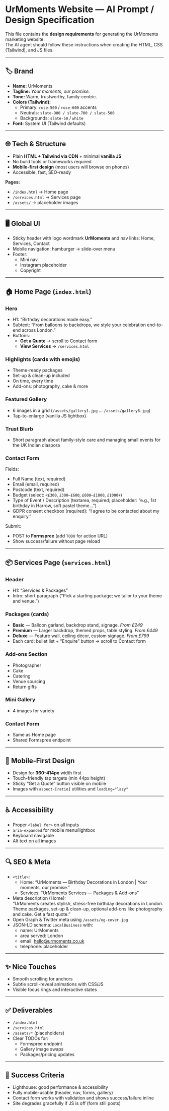 # UrMoments Website — AI Prompt / Design Specification

This file contains the **design requirements** for generating the UrMoments marketing website.  
The AI agent should follow these instructions when creating the HTML, CSS (Tailwind), and JS files.

---

## 🏷 Brand
- **Name:** UrMoments  
- **Tagline:** *Your moments, our promise.*  
- **Tone:** Warm, trustworthy, family-centric.  
- **Colors (Tailwind):**
  - Primary: `rose-500` / `rose-600` accents  
  - Neutrals: `slate-900 / slate-700 / slate-500`  
  - Backgrounds: `slate-50` / `white`  
- **Font:** System UI (Tailwind defaults)

---

## 🌐 Tech & Structure
- Plain **HTML + Tailwind via CDN** + minimal **vanilla JS**  
- No build tools or frameworks required  
- **Mobile-first design** (most users will browse on phones)  
- Accessible, fast, SEO-ready  

**Pages:**
- `/index.html` → Home page  
- `/services.html` → Services page  
- `/assets/` → placeholder images  

---

## 🖥 Global UI
- Sticky header with logo wordmark **UrMoments** and nav links: Home, Services, Contact  
- Mobile navigation: hamburger → slide-over menu  
- Footer:
  - Mini nav  
  - Instagram placeholder  
  - Copyright  

---

## 🏠 Home Page (`index.html`)
### Hero
- H1: “Birthday decorations made easy.”  
- Subtext: “From balloons to backdrops, we style your celebration end-to-end across London.”  
- Buttons:
  - **Get a Quote** → scroll to Contact form  
  - **View Services** → `/services.html`  

### Highlights (cards with emojis)
- Theme-ready packages  
- Set-up & clean-up included  
- On time, every time  
- Add-ons: photography, cake & more  

### Featured Gallery
- 6 images in a grid (`/assets/gallery1.jpg` … `/assets/gallery6.jpg`)  
- Tap-to-enlarge (vanilla JS lightbox)  

### Trust Blurb
- Short paragraph about family-style care and managing small events for the UK Indian diaspora  

### Contact Form
Fields:
- Full Name (text, required)  
- Email (email, required)  
- Postcode (text, required)  
- Budget (select: `<£300`, `£300–£600`, `£600–£1000`, `£1000+`)  
- Type of Event / Description (textarea, required; placeholder: “e.g., 1st birthday in Harrow, soft pastel theme…”)  
- GDPR consent checkbox (required): “I agree to be contacted about my enquiry.”  

Submit:
- POST to **Formspree** (add `TODO` for action URL)  
- Show success/failure without page reload  

---

## 📦 Services Page (`services.html`)
### Header
- H1: “Services & Packages”  
- Intro: short paragraph (“Pick a starting package; we tailor to your theme and venue.”)  

### Packages (cards)
- **Basic** — Balloon garland, backdrop stand, signage. *From £249*  
- **Premium** — Larger backdrop, themed props, table styling. *From £449*  
- **Deluxe** — Feature wall, ceiling décor, custom signage. *From £799*  
- Each card: bullet list + “Enquire” button → scroll to Contact form  

### Add-ons Section
- Photographer  
- Cake  
- Catering  
- Venue sourcing  
- Return gifts  

### Mini Gallery
- 4 images for variety  

### Contact Form
- Same as Home page  
- Shared Formspree endpoint  

---

## 📱 Mobile-First Design
- Design for **360–414px** width first  
- Touch-friendly tap targets (min 44px height)  
- Sticky “Get a Quote” button visible on mobile  
- Images with `aspect-[ratio]` utilities and `loading="lazy"`  

---

## ♿ Accessibility
- Proper `<label for>` on all inputs  
- `aria-expanded` for mobile menu/lightbox  
- Keyboard navigable  
- Alt text on all images  

---

## 🔍 SEO & Meta
- `<title>`:
  - Home: “UrMoments — Birthday Decorations in London | Your moments, our promise.”  
  - Services: “UrMoments Services — Packages & Add-ons”  
- Meta description (Home):  
  “UrMoments creates stylish, stress-free birthday decorations in London. Theme packages, set-up & clean-up, optional add-ons like photography and cake. Get a fast quote.”  
- Open Graph & Twitter meta using `/assets/og-cover.jpg`  
- JSON-LD schema: `LocalBusiness` with:
  - name: UrMoments  
  - area served: London  
  - email: hello@urmoments.co.uk  
  - telephone: placeholder  

---

## ✨ Nice Touches
- Smooth scrolling for anchors  
- Subtle scroll-reveal animations with CSS/JS  
- Visible focus rings and interactive states  

---

## ✅ Deliverables
- `/index.html`  
- `/services.html`  
- `/assets/*` (placeholders)  
- Clear TODOs for:
  - Formspree endpoint  
  - Gallery image swaps  
  - Packages/pricing updates  

---

## 🎯 Success Criteria
- Lighthouse: good performance & accessibility  
- Fully mobile-usable (header, nav, forms, gallery)  
- Contact form works with validation and shows success/failure inline  
- Site degrades gracefully if JS is off (form still posts)
